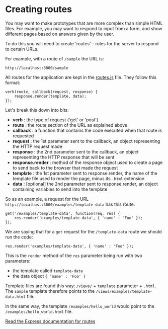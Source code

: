 # Creating routes

You may want to make prototypes that are more complex than simple HTML files. For example, you may want to respond to input from a form, and show different pages based on answers given by the user.

To do this you will need to create 'routes' - rules for the server to respond to certain URLs.

For example, with a route of `/sample` the URL is:

    http://localhost:3000/sample
    
All routes for the application are kept in the [routes.js](../app/routes.js) file. They follow this format:

    verb(route, callback(request, response) {
        response.render(template, data);
    });

Let's break this down into bits:

* **verb** : the type of request ('get' or 'post')
* **route** : the route section of the URL as explained above
* **callback** : a function that contains the code executed when that route is requested
* **request** : the 1st parameter sent to the callback, an object representing the HTTP request made
* **response** : the 2nd parameter sent to the callback, an object representing the HTTP response that will be sent
* **response.render** : method of the response object used to create a page to send back to the browser that made the request
* **template** : the 1st parameter sent to response.render, the name of the template file used to render the page, minus its `.html` extension
* **data** : [optional] the 2nd parameter sent to response.render, an object containing variables to send into the template

So as an example, a request for the URL `http://localhost:3000/examples/template-data` has this route:

    get('/examples/template-data', function(req, res) {
        res.render('examples/template-data', { 'name' : 'Foo' });
    });
    
We are saying that for a `get` request for the `/template-data` route we should run the code:

    res.render('examples/template-data', { 'name' : 'Foo' });
    
This is the `render` method of the `res` parameter being run with two parameters: 

- the template called `template-data`
- the data object `{ 'name' : 'Foo' }`

Template files are found this way: `/views/` + `template` parameter + `.html`. The `sample` template therefore points to the `/views/examples/template-data.html` file. 

In the same way, the template `/examples/hello_world` would point to the `/examples/hello_world.html` file.

[Read the Express documentation for routes](http://expressjs.com/3x/api.html#app.VERB)

